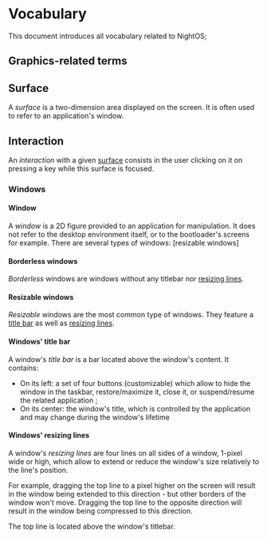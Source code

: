 # Vocabulary

This document introduces all vocabulary related to NightOS;

## Graphics-related terms

## Surface

A _surface_ is a two-dimension area displayed on the screen. It is often used to refer to an application's window.

## Interaction

An _interaction_ with a given [surface](#surface) consists in the user clicking on it on pressing a key while this surface is focused.

### Windows

#### Window

A _window_ is a 2D figure provided to an application for manipulation.
It does not refer to the desktop environment itself, or to the bootloader's screens for example.
There are several types of windows: [resizable windows]

#### Borderless windows

_Borderless_ windows are windows without any titlebar nor [resizing lines](#windows-resizing-lines).

#### Resizable windows

_Resizable_ windows are the most common type of windows. They feature a [title bar](#windows-title-bar) as well as [resizing lines](#windows-resizing-lines).

#### Windows' title bar

A window's _title bar_ is a bar located above the window's content. It contains:

* On its left: a set of four buttons (customizable) which allow to hide the window in the taskbar, restore/maximize it, close it, or suspend/resume the related application ;
* On its center: the window's title, which is controlled by the application and may change during the window's lifetime

#### Windows' resizing lines

A window's _resizing lines_ are four lines on all sides of a window, 1-pixel wide or high, which allow to extend or reduce the window's size relatively to the line's position.

For example, dragging the top line to a pixel higher on the screen will result in the window being extended to this direction - but other borders of the window won't move. Dragging the top line to the opposite direction will result in the window being compressed to this direction.

The top line is located above the window's titlebar.